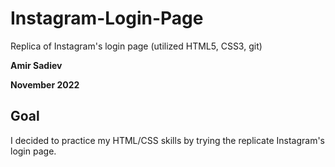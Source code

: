 # Instagram-Login-Page
Replica of Instagram's login page (utilized HTML5, CSS3, git)

**Amir Sadiev** 

**November 2022**

## Goal
I decided to practice my HTML/CSS skills by trying the replicate Instagram's login page. 
